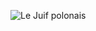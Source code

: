 ![Le Juif polonais](https://upload.wikimedia.org/wikipedia/commons/thumb/4/43/La_Juive_Act_1_set_1835_-_Restoration.jpg/400px-La_Juive_Act_1_set_1835_-_Restoration.jpg)